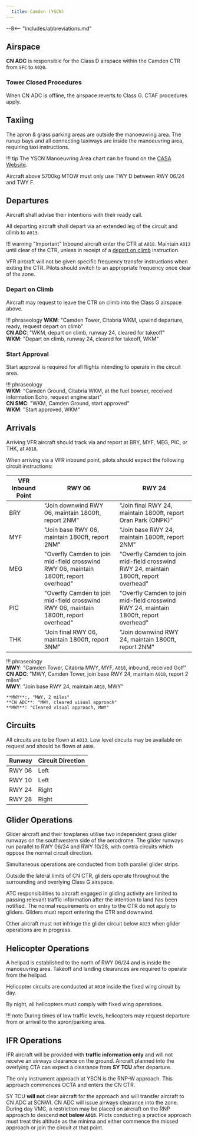 ```yaml
---
  title: Camden (YSCN)
---
```


--8<-- "includes/abbreviations.md"

## Airspace
**CN ADC** is responsible for the Class D airspace within the Camden CTR from `SFC` to `A020`.

### Tower Closed Procedures
When CN ADC is offline, the airspace reverts to Class G. CTAF procedures apply.

## Taxiing
The apron & grass parking areas are outside the manoeuvring area. The runup bays and all connecting taxiways are inside the manoeuvring area, requiring taxi instructions.

!!! tip
    The YSCN Manoeuvring Area chart can be found on the [CASA Website](https://www.casa.gov.au/camden-manoeuvring-area-map). 

Aircraft above 5700kg MTOW must only use TWY D between RWY 06/24 and TWY F.

## Departures
Aircraft shall advise their intentions with their ready call.

All departing aircraft shall depart via an extended leg of the circuit and climb to `A013`.

!!! warning "Important"
    Inbound aircraft enter the CTR at `A018`. Maintain `A013` until clear of the CTR, unless in receipt of a [depart on climb](#depart-on-climb) instruction.

VFR aircraft will not be given specific frequency transfer instructions when exiting the CTR. Pilots should switch to an appropriate frequency once clear of the zone.

### Depart on Climb
Aircraft may request to leave the CTR on climb into the Class G airspace above.

!!! phraseology
    **WKM**: "Camden Tower, Citabria WKM, upwind departure, ready, request depart on climb"  
    **CN ADC**: "WKM, depart on climb, runway 24, cleared for takeoff"  
    **WKM**: "Depart on climb, runway 24, cleared for takeoff, WKM"
    
### Start Approval
Start approval is required for all flights intending to operate in the circuit area.

!!! phraseology  
    **WKM**: "Camden Ground, Citabria WKM, at the fuel bowser, received information Echo, request engine start"  
    **CN SMC**: "WKM, Camden Ground, start approved"  
    **WKM**: "Start approved, WKM"

## Arrivals
Arriving VFR aircraft should track via and report at BRY, MYF, MEG, PIC, or THK, at `A018`.

When arriving via a VFR inbound point, pilots should expect the following circuit instructions:

| VFR Inbound Point | RWY 06 | RWY 24 |
| ----------------- | ------ | ------ |
| BRY | "Join downwind RWY 06, maintain 1800ft, report 2NM" | "Join final RWY 24, maintain 1800ft, report Oran Park (ONPK)" |
| MYF | "Join base RWY 06, maintain 1800ft, report 2NM" | "Join base RWY 24, maintain 1800ft, report 2NM" |
| MEG | "Overfly Camden to join mid-field crosswind RWY 06, maintain 1800ft, report overhead" | "Overfly Camden to join mid-field crosswind RWY 24, maintain 1800ft, report overhead" |
| PIC | "Overfly Camden to join mid-field crosswind RWY 06, maintain 1800ft, report overhead" | "Overfly Camden to join mid-field crosswind RWY 24, maintain 1800ft, report overhead" |
| THK | "Join final RWY 06, maintain 1800ft, report 3NM" | "Join downwind RWY 24, maintain 1800ft, report 2NM" |

!!! phraseology  
    **MWY**: "Camden Tower, Citabria MWY, MYF, `A018`, inbound, received Golf"  
    **CN ADC**: "MWY, Camden Tower, join base RWY 24, maintain `A018`, report 2 miles"  
    **MWY**: "Join base RWY 24, maintain `A018`, MWY"  

    **MWY**:, "MWY, 2 miles"  
    **CN ADC**: "MWY, cleared visual approach"  
    **MWY**: "Cleared visual approach, MWY"

## Circuits
All circuits are to be flown at `A013`. Low level circuits may be available on request and should be flown at `A008`.

| Runway | Circuit Direction |
| --- | -- |
| RWY 06 | Left |
| RWY 10 | Left |
| RWY 24 | Right |
| RWY 28 | Right |

## Glider Operations
Glider aircraft and their towplanes utilise two independent grass glider runways on the southwestern side of the aerodrome. The glider runways run parallel to RWY 06/24 and RWY 10/28, with contra circuits which oppose the normal circuit direction. 

Simultaneous operations are conducted from both parallel glider strips.

Outside the lateral limits of CN CTR, gliders operate throughout the surrounding and overlying Class G airspace.

ATC responsibilities to aircraft engaged in gliding activity are limited to passing relevant traffic information after the intention to land has been notified. The normal requirements on entry to the CTR do not apply to gliders. Gliders must report entering the CTR and downwind.

Other aircraft must not infringe the glider circuit below `A023` when glider operations are in progress.

## Helicopter Operations
A helipad is established to the north of RWY 06/24 and is inside the manoeuvring area. Takeoff and landing clearances are required to operate from the helipad.

Helicopter circuits are conducted at `A010` inside the fixed wing circuit by day. 

By night, all helicopters must comply with fixed wing operations.

!!! note
    During times of low traffic levels, helicopters may request departure from or arrival to the apron/parking area.

## IFR Operations
IFR aircraft will be provided with **traffic information only** and will not receive an airways clearance on the ground. Aircraft planned into the overlying CTA can expect a clearance from **SY TCU** after departure.

The only instrument approach at YSCN is the RNP-W approach. This approach commences OCTA and enters the CN CTR.

SY TCU **will not** clear aircraft for the approach and will transfer aircraft to CN ADC at SCNWI. CN ADC will issue airways clearance into the zone. During day VMC, a restriction may be placed on aircraft on the RNP approach to descend **not below `A018`**. Pilots conducting a practice approach must treat this altitude as the minima and either commence the missed approach or join the circuit at that point.